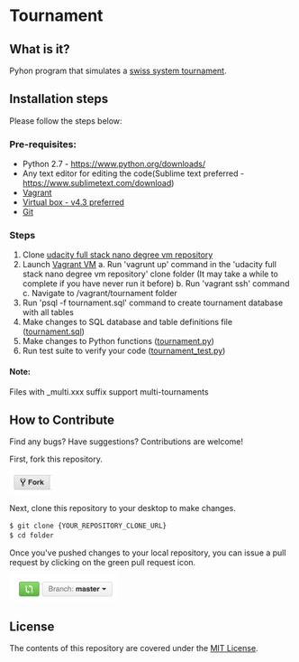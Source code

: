 # Tournament

## What is it?
 Pyhon program that simulates a [swiss system tournament](https://en.wikipedia.org/wiki/Swiss-system_tournament).

## Installation steps
 Please follow the steps below:

### Pre-requisites:
 * Python 2.7 - https://www.python.org/downloads/
 * Any text editor for editing the code(Sublime text preferred - https://www.sublimetext.com/download)
 * [Vagrant](https://www.vagrantup.com/)
 * [Virtual box - v4.3 preferred](https://www.virtualbox.org/)
 * [Git](https://git-scm.com/downloads)

### Steps
 1. Clone [udacity full stack nano degree vm repository](https://github.com/udacity/fullstack-nanodegree-vm)
 2. Launch [Vagrant VM](https://www.vagrantup.com/docs/)
    a. Run 'vagrunt up' command in the 'udacity full stack nano degree vm repository' clone folder
    (It may take a while to complete if you have never run it before)
    b. Run 'vagrant ssh' command
    c. Navigate to /vagrant/tournament folder
 3. Run 'psql -f tournament.sql' command to create tournament database with all tables
 4. Make changes to SQL database and table definitions file ([tournament.sql](https://github.com/ahmfrz/Tournament/blob/master/tournament.sql))
 5. Make changes to Python functions ([tournament.py](https://github.com/ahmfrz/Tournament/blob/master/tournament.py))
 6. Run test suite to verify your code ([tournament_test.py](https://github.com/ahmfrz/Tournament/blob/master/tournament_test.py))

 #### Note:
 Files with _multi.xxx suffix support multi-tournaments

## How to Contribute

Find any bugs? Have suggestions? Contributions are welcome!

First, fork this repository.

![Fork Icon](fork-icon.png)

Next, clone this repository to your desktop to make changes.

```sh
$ git clone {YOUR_REPOSITORY_CLONE_URL}
$ cd folder
```

Once you've pushed changes to your local repository, you can issue a pull request by clicking on the green pull request icon.

![Pull Request Icon](pull-request-icon.png)

## License

The contents of this repository are covered under the [MIT License](LICENSE).
